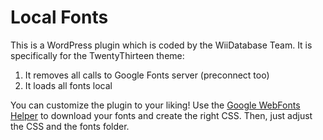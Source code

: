 Local Fonts
============
This is a WordPress plugin which is coded by the WiiDatabase Team. It is specifically for the TwentyThirteen theme:
1. It removes all calls to Google Fonts server (preconnect too)
2. It loads all fonts local

You can customize the plugin to your liking! Use the [Google WebFonts Helper](https://google-webfonts-helper.herokuapp.com/fonts) to download your fonts and create the right CSS. Then, just adjust the CSS and the fonts folder.
